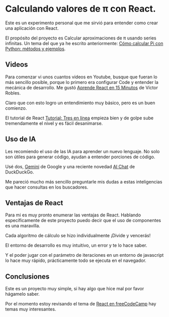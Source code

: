 # Calculando valores de π con React.

Este es un experimento personal que me sirvió para entender como crear una aplicación con React.

El propósito del proyecto es Calcular aproximaciones de &pi; usando series infinitas. Un tema del que ya he escrito anteriormente: [Cómo calcular Pi con Python: métodos y ejemplos](https://linuxmanr4.com/2023/09/07/como-calcular-pi-con-python-metodos-y-ejemplos/).

## Videos

Para comenzar vi unos cuantos videos en Youtube, busque que fueran lo más sencillo posible, porque lo primero era configurar Code y entender la mecánica de desarrollo. Me gustó [Aprende React en 15 Minutos](https://www.youtube.com/watch?v=wGxDfSWC4Ww) de Víctor Robles.

Claro que con esto logro un entendimiento muy básico, pero es un buen comienzo.

El tutorial de React [Tutorial: Tres en línea](https://es.react.dev/learn/tutorial-tic-tac-toe) empieza bien y de golpe sube tremendamente el nivel y es fácil desanimarse.

## Uso de IA

Les recomiendo el uso de las IA para aprender un nuevo lenguaje. No solo son útiles para generar código, ayudan a entender porciones de código.

Usé dos, [Gemini](https://gemini.google.com/app) de Google y una reciente novedad [AI Chat](https://duckduckgo.com/?q=DuckDuckGo&ia=chat) de DuckDuckGo.

Me pareció mucho más sencillo preguntarle mis dudas a estas inteligencias que hacer consultas en los buscadores.

## Ventajas de React

Para mi es muy pronto enumerar las ventajas de React. Hablando específicamente de este proyecto puedo decir que el uso de componentes es una maravilla.

Cada algoritmo de cálculo se hizo individualmente ¡Divide y vencerás!

El entorno de desarrollo es muy intuitivo, un error y te lo hace saber.

Y el poder jugar con el parámetro de iteraciones en un entorno de javascript lo hace muy rápido, prácticamente todo se ejecuta en el navegador.

## Conclusiones

Este es un proyecto muy simple, si hay algo que hice mal por favor hágamelo saber.

Por el momento estoy revisando el tema de [React en freeCodeCamp](https://www.freecodecamp.org/news/tag/react/) hay temas muy interesantes.
